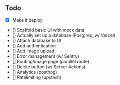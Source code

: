 ## Todo

- [x] Make it deploy
- [] Scaffold basic UI with mock data
- [] Actually set up a database (Postgres, w/ Vercel)
- [] Attach database to UI 
- [] Add authentication
- [] Add image upload
- [] Error management (w/ Sentry)
- [] Routing/image page (parallel route)
- [] Delete button (w/ Server Actions)
- [] Analytics (posthog)
- [] Ratelimiting (upstash)
